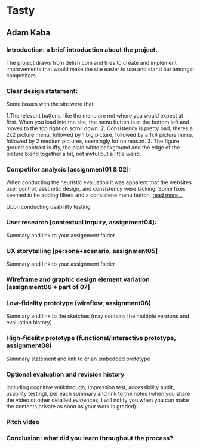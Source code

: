 # Tasty
## Adam Kaba

### Introduction: a brief introduction about the project. 
The project draws from delish.com and tries to create and implement improvements that would make the site easier to use and stand out amongst competitors.
### Clear design statement: 
Some issues with the site were that:

1.The relevant buttons, like the menu are not where you would expect at first. When you load into the site, the menu button is at the bottom left and moves to the top right on scroll down.
2. Consistency is pretty bad, theres a 2x2 picture menu, followed by 1 big picture, followed by a 1x4 picture menu, followed by 2 medium pictures, seemingly for no reason.
3. The figure ground contrast is iffy, the plain white background and the edge of the picture blend together a bit, not awful but a little weird.

### Competitor analysis [assignment01 & 02]:
When conducting the heuristic evaluation it was apparent that the websites user control, aesthetic design, and consistency were lacking. Some fixes seemed to be adding filters and a consistene menu button.
[read more…](https://github.com/arkaba/DH110-Adam-Kaba/blob/main/assignments/Assignment%201.md)

Upon conducting usabililty testing

###  User research [contextual inquiry, assignment04]:
Summary and link to your assignment folder
###  UX storytelling [persona+scenario, assignment05]
Summary and link to your assignment folder
### Wireframe and graphic design element variation [assignment06 + part of 07]
### Low-fidelity prototype (wireflow, assignment06)
Summary and link to the sketches (may contains the multiple versions and evaluation history)
### High-fidelity prototype (functional/interactive prototype, assignment08)
Summary statement and link to or an embedded prototype
### Optional evaluation and revision history 
Including cognitive walkthrough; impression test, accessibility audit, usability testing), per each summary and link to the notes (when you share the video or other detailed evidences, I will notify you when you can make the contents private as soon as your work is graded)
### Pitch video 
### Conclusion: what did you learn throughout the process?
